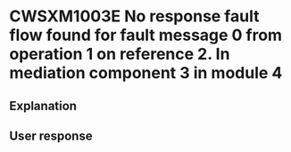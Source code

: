 # CWSXM1003E No response fault flow found for fault message 0 from operation 1 on reference 2. In mediation component 3 in module 4

## Explanation

## User response